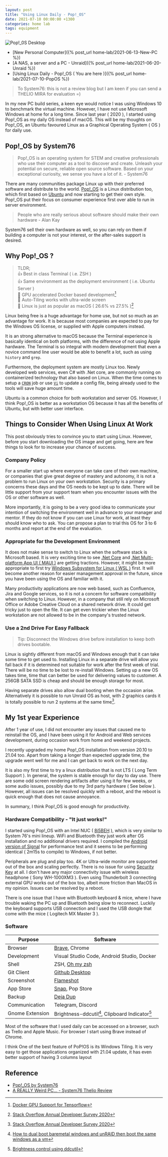```yaml
---
layout: post
title: "Using Linux Daily - Pop!_OS"
date: 2021-07-10 00:00:00 +1300
categories: home lab
tags: equipment
---
```


![Pop!_0S Desktop](/assets/homelab/pop-os.png)

- [New Personal Computer]({% post_url home-lab/2021-06-13-New-PC %})
- [A NAS, a server and a PC - Unraid]({% post_url home-lab/2021-06-20-Unraid %})
- [Using Linux Daily - Pop!_OS ( You are here )]({% post_url home-lab/2021-07-10-PopOS %})

> To System76: this is not a review blog but I am keen if you can send a THELIO MIRA for evaluation =)

In my new PC build series, a keen eye would notice I was using Windows 10 to benchmark the virtual machine. However, I have not use Microsoft Windows at home for a long time. Since last year ( 2020 ), I started using Pop!\_OS as my daily OS instead of macOS. This will be my thoughts on Pop!\_OS, an Ubuntu favoured Linux as a Graphical Operating System ( OS ) for daily use.

## Pop!\_OS by System76

> Pop!\_OS is an operating system for STEM and creative professionals who use their computer as a tool to discover and create. Unleash your potential on secure, reliable open source software. Based on your exceptional curiosity, we sense you have a lot of it. - System76

There are many communities package Linux up with their preferred software and distribute to the world. [Pop!\_OS](https://pop.system76.com/) is a Linux distribution too, which first based on [Ubuntu](https://ubuntu.com/) and now starting to get their own style. Pop!\_OS put their focus on consumer experience first over able to run in server environment.

> People who are really serious about software should make their own hardware - Alan Kay

System76 sell their own hardware as well, so you can rely on them if building a computer is not your interest, or the after-sales support is desired.

## Why Pop!\_OS ?

> TLDR;  
> 👍 Best in class Terminal ( i.e. ZSH )  
> 👍 Same environment as the deployment environment ( i.e. Ubuntu Server )  
> 🤘 GPU accelerated Docker based development[^1]  
> 🤘 Auto-Tiling works with ultra-wide screen  
> 🥳 Linux is just as popular as macOS ( 26.6% vs 27.5% )[^2]

Linux being free is a huge advantage for home use, but not so much as an advantage for work. It is because most companies are expected to pay for the Windows OS license, or supplied with Apple computers instead.

It is an strong alternative to macOS because the Terminal experience is basically identical on both platforms, with the difference of not using Apple hardware. The Terminal is so integral with modern development that even a novice command line user would be able to benefit a lot, such as using `history` and `grep`.

Furthermore, the deployment system are mostly Linux too. Newly developed web services, even C# with .Net core, are commonly running on containerized technology that also based on Linux. When the time comes to setup a [`CRON`](https://en.wikipedia.org/wiki/Cron) job or use [`Vi`](https://en.wikipedia.org/wiki/Vi) to update a config file, being already used to the tools will save huge amount time.

Ubuntu is a common choice for both workstation and server OS. However, I think Pop!\_OS is better as a workstation OS because it has all the benefits of Ubuntu, but with better user interface.

## Things to Consider When Using Linux At Work

This post obviously tries to convince you to start using Linux. However, before you start downloading the OS image and get going, here are few things to look for to increase your chance of success.

### Company Policy

For a smaller start up where everyone can take care of their own machine, or companies that give great degree of mastery and autonomy, it is not a problem to run Linux on your own workstation. Security is a primary concerns these days and the OS needs to be kept up to date. There will be little support from your support team when you encounter issues with the OS or other software as well.

More importantly, it is going to be a very good idea to communicate your intention of switching the environment well in advance to your manager and mentor. If they do not know if you can use Linux for work, at least they should know who to ask. You can propose a plan to trial this OS for 3 to 6 months and report at the end of the evaluation.

### Appropriate for the Development Environment

It does not make sense to switch to Linux when the software stack is Microsoft based. It is very exciting time to see [.Net Core](https://dotnet.microsoft.com/download) and [.Net Multi-platform App UI ( MAUI )](https://devblogs.microsoft.com/dotnet/introducing-net-multi-platform-app-ui/) are getting tractions. However, it might be more appropriate to first try [Windows Subsystem for Linux ( WSL )](https://docs.microsoft.com/en-us/windows/wsl/install-win10) first. It will become another reason for easier management approval in the future, since you have been using the OS and familiar with it.

Many productivity applications are now web based, such as Confluence, Jira and Google services, so it is not a concern for software compatibility when switching to Linux. However, in a company that still rely on Microsoft Office or Adobe Creative Cloud on a shared network drive. It could get tricky just to open the file. It can get even trickier when the Linux workstation are not allowed to be in the company's trusted network.

### Use a 2nd Drive For Easy Fallback

> Tip: Disconnect the Windows drive before installation to keep both drives bootable.

Linux is sightly different from macOS and Windows enough that it can take some time to get used to. Installing Linux in a separate drive will allow you fall back if it is determined not suitable for work after the first week of trial. There will be no time to be lost to re-install Windows. Setting up a new OS takes time, time that can better be used for delivering values to customer. A 256GB SATA SSD is cheap and should be enough storage for most.

Having separate drives also allow dual booting when the occasion arise. Alternatively it is possible to run Unraid OS as host, with 2 graphics cards it is totally possible to run 2 systems at the same time[^2].

## My 1st year Experience

After 1 year of use, I did not encounter any issues that caused me to reinstall the OS, and I have been using it for Android and Web services development, during occasion work from home and weekend projects.

I recently upgraded my home Pop!\_OS installation from version 20.10 to 21.04 too. Apart from taking a longer than expected upgrade time, the upgrade went well for me and I can get back to work on the next day.

It is also my first time to try a linux distribution that is not LTS ( Long Term Support ). In general, the system is stable enough for day to day use. There are some odd screen rendering artifacts after using it for few weeks, or some audio issues, possibly due to my 3rd party hardware ( See below ). However, all issues can be resolved quickly with a reboot, and the reboot is quick enough that does not cause annoyance.

In summary, I think Pop!\_OS is good enough for productivity.

### Hardware Compatibility - "It just works!"

I started using Pop!\_OS with an Intel NUC ( [8i5BEH](https://ark.intel.com/content/www/us/en/ark/products/126148/intel-nuc-kit-nuc8i5beh.html) ), which is very similar to System 76's mini lineup. WiFi and Bluetooth they just work after OS installation and no additional drivers required. I compiled the [Android version of Signal](https://github.com/signalapp/Signal-Android) for performance test and it seems to be performing identical ( 2m15s to compile) to Windows, if not better.

Peripherals are plug and play too. 4K or Ultra-wide monitor are supported out of the box and scaling perfectly. There is no issue for using [Security Key](https://www.yubico.com/) at all. I don't have any major connectivity issue with wireless headphone ( Sony WH-1000XM3 ). Even using Thunderbolt 3 connecting external GPU works out of the box too, albeit more friction than MacOS in my opinion. Issues can be resolved by a reboot.

There is one issue that I have with Bluetooth keyboard & mice, where I have trouble waking the PC up and Bluetooth being slow to reconnect. Luckily the keyboard supports USB connection and I used the USB dongle that come with the mice ( Logitech MX Master 3 ).

### Software

| Purpose         | Software                                                |
| --------------- | ------------------------------------------------------- |
| Browser         | [Brave](https://brave.com/), Chrome                     |
| Development     | Visual Studio Code, Android Studio, Docker              |
| Shell           | ZSH, [Oh my zsh](https://github.com/ohmyzsh/ohmyzsh)    |
| Git Client      | [Github Desktop](https://github.com/shiftkey/desktop)   |
| Screenshot      | [Flameshot](https://github.com/flameshot-org/flameshot) |
| App Store       | [Snap](https://snapcraft.io/store), Pop Store           |
| Backup          | [Deja Dup](https://wiki.gnome.org/Apps/DejaDup)         |
| Communication   | Telegram, Discord                                       |
| Gnome Extension | Brightness-ddcutil[^3], Clipboard Indicator[^4]         |

Most of the software that I used daily can be accessed on a browser, such as Trello and Apple Music. For browser I start using Brave instead of Chrome.

I think One of the best feature of PoP!OS is its Windows Tiling. It is very easy to get those applications organized
with 21.04 update, it has even better support of having 3 columns layout

## Reference

- [Pop!\_OS by System76](https://pop.system76.com/)
- [A REALLY Weird PC... - System76 Thelio Review](https://youtu.be/JTN1c1j6V1s)

[^1]: [Docker GPU Support for Tensorflow](https://www.tensorflow.org/install/docker)
[^2]: [Stack Overflow Annual Developer Survey 2020](https://insights.stackoverflow.com/survey/2020#technology-collaboration-tools-all-respondents)
[^3]: [How to dual boot baremetal windows and unRAID then boot the same windows as a vm](https://www.youtube.com/watch?v=fnIn6GnA87c)
[^4]: [Brightness control using ddcutil](https://extensions.gnome.org/extension/2645/brightness-control-using-ddcutil/)
[^5]: [Clipboard Indicator by Tudmotu](https://extensions.gnome.org/extension/779/clipboard-indicator/)
